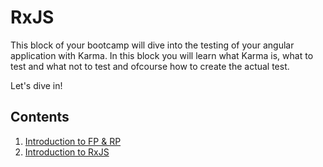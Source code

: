# RxJS

This block of your bootcamp will dive into the testing of your angular application with Karma.
In this block you will learn what Karma is, what to test and what not to test and ofcourse how to create the actual test.

Let's dive in!

## Contents

1. [Introduction to FP & RP](rxjs-CH1-fp-rp-introduction.md)
2. [Introduction to RxJS](rxjs-CH2-rxjs-introduction.md)


<!-- ## Assignments

To start on your assignement please [fork](https://guides.github.com/activities/forking/) this project so that you have your own copy of it.
You are not allowed to adjust the HTML or TS files with the exception of debugging needs.

#### App component:
- Create a `it` to check if the app has the title `testing-assignment`.
- Create a `it` to check if the `span` on line 333 contains `testing-assignment app is running!`.

#### City component
- Create the basic `.spec` file for the component.
- Provide the right declaration in the `configureTestingModule`.
- Create a `it` to check if the component gets created.
- Create a `it` to check if the city variable gets the right value from `ngOnInit`.
- Create a `it` where you set the city and check if it's equal to your set name.
- Create a `it` to check if the city name get rendered on the page.

#### Person model:
- Study `person.model.ts` and create a test suite for it.
- Create a `beforeEach()` that creates a new `Person`.
- Create a `it` that checks the output of the `sayHello()` function.
- Create a `AfterEach()` that makes person `null`.

#### Car model
- Study `car.model.ts` and create a test suite for it.
- Create a `beforeEach()` that creates a new `Car`.
- Create 2 `it` that checks the output of the `description()` and `getAge()` function.
- Create a comment in the `.spec` explaining why you should or shouldn't test the `getWheels()` function 
- Create a `AfterEach()` that makes car `null`.

#### Car component:
- Study `car.component.ts` and create a test suite for it.
- Test if `this.cars[]` is constructed after initialisation. Expect the length of the array to be `2`.
- Test whether the `@Output()` event is called when clicking on a car.

#### Spy component
- Study `spy.component.ts` and create a test suite for it.
- Create a mock array for the `cities[]`.
- Create a `it` to check the array length.
- Create a `it` that adds a city and checks the length of the array.
- Create a `it` that deletes a city and checks the length of the array.
- Create a `it` that check if the right method is called when you click the delete button. 
  Use a spy to check if the method has been called.

#### Car service:
- Study `car.service.ts` and create a test to test all its methods

#### Post service:
- Study `post.service.ts` and mock the http GET request. -->
